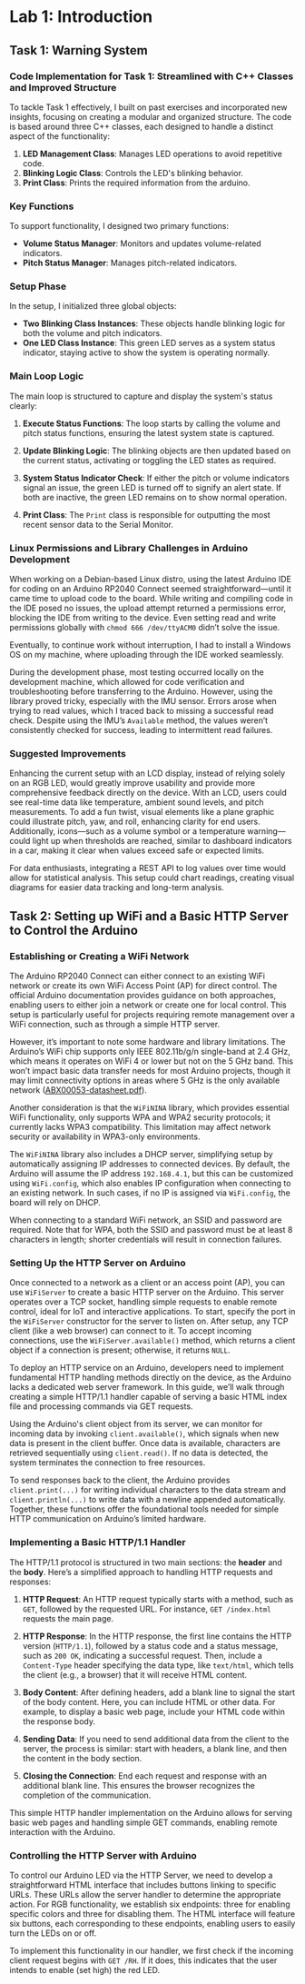 # Lab 1: Introduction

## Task 1: Warning System

### Code Implementation for Task 1: Streamlined with C++ Classes and Improved Structure

To tackle Task 1 effectively, I built on past exercises and incorporated new insights, focusing on creating a modular and organized structure. The code is based around three C++ classes, each designed to handle a distinct aspect of the functionality:

1. **LED Management Class**: Manages LED operations to avoid repetitive code.
2. **Blinking Logic Class**: Controls the LED's blinking behavior.
3. **Print Class**: Prints the required information from the arduino.

### Key Functions

To support functionality, I designed two primary functions:

- **Volume Status Manager**: Monitors and updates volume-related indicators.
- **Pitch Status Manager**: Manages pitch-related indicators.

### Setup Phase

In the setup, I initialized three global objects:

- **Two Blinking Class Instances**: These objects handle blinking logic for both the volume and pitch indicators.
- **One LED Class Instance**: This green LED serves as a system status indicator, staying active to show the system is operating normally.

### Main Loop Logic

The main loop is structured to capture and display the system's status clearly:

1. **Execute Status Functions**: The loop starts by calling the volume and pitch status functions, ensuring the latest system state is captured.
  
2. **Update Blinking Logic**: The blinking objects are then updated based on the current status, activating or toggling the LED states as required.

3. **System Status Indicator Check**: If either the pitch or volume indicators signal an issue, the green LED is turned off to signify an alert state. If both are inactive, the green LED remains on to show normal operation.

4. **Print Class**: The `Print` class is responsible for outputting the most recent sensor data to the Serial Monitor.

### Linux Permissions and Library Challenges in Arduino Development

When working on a Debian-based Linux distro, using the latest Arduino IDE for coding on an Arduino RP2040 Connect seemed straightforward—until it came time to upload code to the board. While writing and compiling code in the IDE posed no issues, the upload attempt returned a permissions error, blocking the IDE from writing to the device. Even setting read and write permissions globally with `chmod 666 /dev/ttyACM0` didn’t solve the issue.

Eventually, to continue work without interruption, I had to install a Windows OS on my machine, where uploading through the IDE worked seamlessly.  

During the development phase, most testing occurred locally on the development machine, which allowed for code verification and troubleshooting before transferring to the Arduino. However, using the library proved tricky, especially with the IMU sensor. Errors arose when trying to read values, which I traced back to missing a successful read check. Despite using the IMU’s `Available` method, the values weren’t consistently checked for success, leading to intermittent read failures.

### Suggested Improvements 

Enhancing the current setup with an LCD display, instead of relying solely on an RGB LED, would greatly improve usability and provide more comprehensive feedback directly on the device. With an LCD, users could see real-time data like temperature, ambient sound levels, and pitch measurements. To add a fun twist, visual elements like a plane graphic could illustrate pitch, yaw, and roll, enhancing clarity for end users. Additionally, icons—such as a volume symbol or a temperature warning—could light up when thresholds are reached, similar to dashboard indicators in a car, making it clear when values exceed safe or expected limits.

For data enthusiasts, integrating a REST API to log values over time would allow for statistical analysis. This setup could chart readings, creating visual diagrams for easier data tracking and long-term analysis.

## Task 2: Setting up WiFi and a Basic HTTP Server to Control the Arduino

### Establishing or Creating a WiFi Network

The Arduino RP2040 Connect can either connect to an existing WiFi network or create its own WiFi Access Point (AP) for direct control. The official Arduino documentation provides guidance on both approaches, enabling users to either join a network or create one for local control. This setup is particularly useful for projects requiring remote management over a WiFi connection, such as through a simple HTTP server.

However, it’s important to note some hardware and library limitations. The Arduino’s WiFi chip supports only IEEE 802.11b/g/n single-band at 2.4 GHz, which means it operates on WiFi 4 or lower but not on the 5 GHz band. This won’t impact basic data transfer needs for most Arduino projects, though it may limit connectivity options in areas where 5 GHz is the only available network ([ABX00053-datasheet.pdf](https://docs.arduino.cc/resources/datasheets/ABX00053-datasheet.pdf)).

Another consideration is that the `WiFiNINA` library, which provides essential WiFi functionality, only supports WPA and WPA2 security protocols; it currently lacks WPA3 compatibility. This limitation may affect network security or availability in WPA3-only environments.

The `WiFiNINA` library also includes a DHCP server, simplifying setup by automatically assigning IP addresses to connected devices. By default, the Arduino will assume the IP address `192.168.4.1`, but this can be customized using `WiFi.config`, which also enables IP configuration when connecting to an existing network. In such cases, if no IP is assigned via `WiFi.config`, the board will rely on DHCP.

When connecting to a standard WiFi network, an SSID and password are required. Note that for WPA, both the SSID and password must be at least 8 characters in length; shorter credentials will result in connection failures.

### Setting Up the HTTP Server on Arduino

Once connected to a network as a client or an access point (AP), you can use `WiFiServer` to create a basic HTTP server on the Arduino. This server operates over a TCP socket, handling simple requests to enable remote control, ideal for IoT and interactive applications. To start, specify the port in the `WiFiServer` constructor for the server to listen on. After setup, any TCP client (like a web browser) can connect to it. To accept incoming connections, use the `WiFiServer.available()` method, which returns a client object if a connection is present; otherwise, it returns `NULL`.

To deploy an HTTP service on an Arduino, developers need to implement fundamental HTTP handling methods directly on the device, as the Arduino lacks a dedicated web server framework. In this guide, we’ll walk through creating a simple HTTP/1.1 handler capable of serving a basic HTML index file and processing commands via GET requests.

Using the Arduino's client object from its server, we can monitor for incoming data by invoking `client.available()`, which signals when new data is present in the client buffer. Once data is available, characters are retrieved sequentially using `client.read()`. If no data is detected, the system terminates the connection to free resources.

To send responses back to the client, the Arduino provides `client.print(...)` for writing individual characters to the data stream and `client.println(...)` to write data with a newline appended automatically. Together, these functions offer the foundational tools needed for simple HTTP communication on Arduino’s limited hardware.

### Implementing a Basic HTTP/1.1 Handler

The HTTP/1.1 protocol is structured in two main sections: the **header** and the **body**. Here’s a simplified approach to handling HTTP requests and responses:

1. **HTTP Request**: An HTTP request typically starts with a method, such as `GET`, followed by the requested URL. For instance, `GET /index.html` requests the main page.

2. **HTTP Response**: In the HTTP response, the first line contains the HTTP version (`HTTP/1.1`), followed by a status code and a status message, such as `200 OK`, indicating a successful request. Then, include a `Content-Type` header specifying the data type, like `text/html`, which tells the client (e.g., a browser) that it will receive HTML content.

3. **Body Content**: After defining headers, add a blank line to signal the start of the body content. Here, you can include HTML or other data. For example, to display a basic web page, include your HTML code within the response body.

4. **Sending Data**: If you need to send additional data from the client to the server, the process is similar: start with headers, a blank line, and then the content in the body section.

5. **Closing the Connection**: End each request and response with an additional blank line. This ensures the browser recognizes the completion of the communication.

This simple HTTP handler implementation on the Arduino allows for serving basic web pages and handling simple GET commands, enabling remote interaction with the Arduino.

### Controlling the HTTP Server with Arduino

To control our Arduino LED via the HTTP Server, we need to develop a straightforward HTML interface that includes buttons linking to specific URLs. These URLs allow the server handler to determine the appropriate action. For RGB functionality, we establish six endpoints: three for enabling specific colors and three for disabling them. The HTML interface will feature six buttons, each corresponding to these endpoints, enabling users to easily turn the LEDs on or off.

To implement this functionality in our handler, we first check if the incoming client request begins with `GET /RH`. If it does, this indicates that the user intends to enable (set high) the red LED.
